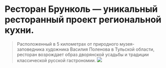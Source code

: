 # Ресторан Брунколь — уникальный ресторанный проект региональной кухни.
 >Расположенный в 5 километрах от природного музея-заповедника художника Василия Поленова в Тульской области, ресторан возрождает образ дворянской усадьбы и традиции классической русской гастрономии.	
[![](http://adwizer.ru/design/menu/el/skazka2.jpg)](//http://adwizer.ru/design/menu/el/skazka2.jpg)
